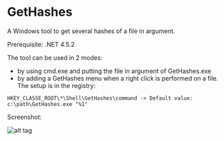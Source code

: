 # GetHashes
A Windows tool to get several hashes of a file in argument.

Prerequisite: .NET 4.5.2

The tool can be used in 2 modes:
- by using cmd.exe and putting the file in argument of GetHashes.exe
- by adding a GetHashes menu when a right click is performed on a file. The setup is in the registry:
```
HKEY_CLASSE_ROOT\*\Shell\GetHashes\command -> Default value: c:\path\GetHashes.exe "%1"
```

Screenshot:

![alt tag](https://github.com/SekoiaLab/GetHashes/raw/master/Binary_v1.0.0.0/Capture.PNG)
